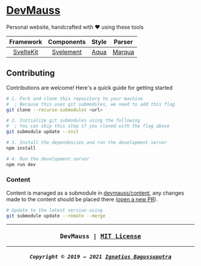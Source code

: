# [DevMauss](https://mauss.dev)

Personal website, handcrafted with ❤️ using these tools

|              Framework              |                      Components                      |             Style              |                     Parser                     |
| :---------------------------------: | :--------------------------------------------------: | :----------------------------: | :--------------------------------------------: |
| [SvelteKit](https://kit.svelte.dev) | [Svelement](https://github.com/ignatiusmb/svelement) | [Aqua](https://aqua.mauss.dev) | [Marqua](https://github.com/ignatiusmb/marqua) |

## Contributing

Contributions are welcome! Here's a quick guide for getting started

```bash
# 1. Fork and clone this repository to your machine
#  ; Because this uses git submodules, we need to add this flag
git clone --recurse-submodules <url>

# 2. Initialize git submodules using the following
#  ; You can skip this step if you cloned with the flag above
git submodule update --init

# 3. Install the dependencies and run the development server
npm install

# 4. Run the development server
npm run dev
```

### Content

Content is managed as a submodule in [devmauss/content](https://github.com/devmauss/content), any changes made to the content should be placed there ([open a new PR](https://github.com/devmauss/content/compare)).

```bash
# Update to the latest version using
git submodule update --remote --merge
```

---

<h3 align="center"><pre>
DevMauss | <a href="LICENSE">MIT License</a>
</pre></h3>

---

<h5 align="center"><pre>
Copyright &copy; 2019 &ndash; 2021 <a href="https://mauss.dev">Ignatius Bagussuputra</a>
</pre></h5>
